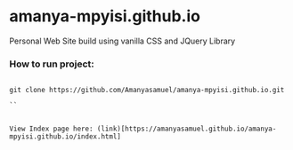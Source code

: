 # amanya-mpyisi.github.io
Personal Web Site build using vanilla CSS and JQuery Library


### How to run project:
```

git clone https://github.com/Amanyasamuel/amanya-mpyisi.github.io.git

``


View Index page here: (link)[https://amanyasamuel.github.io/amanya-mpyisi.github.io/index.html]




